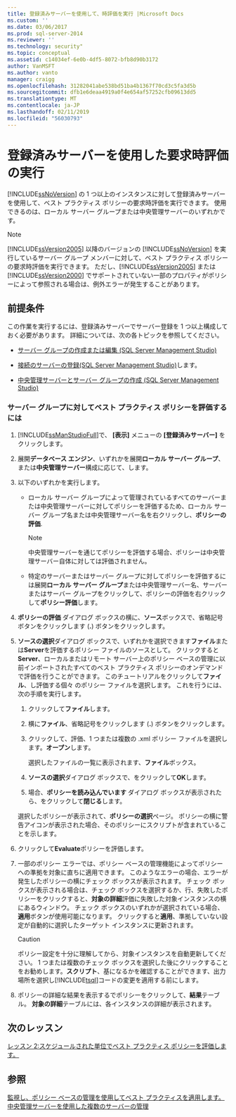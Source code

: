 ```yaml
---
title: 登録済みサーバーを使用して、時評価を実行 |Microsoft Docs
ms.custom: ''
ms.date: 03/06/2017
ms.prod: sql-server-2014
ms.reviewer: ''
ms.technology: security"
ms.topic: conceptual
ms.assetid: c14034ef-6e0b-4df5-8072-bfb8d90b3172
author: VanMSFT
ms.author: vanto
manager: craigg
ms.openlocfilehash: 31282041abe538bd51ba4b1367f70cd3c5fa3d5b
ms.sourcegitcommit: dfb1e6deaa4919a0f4e654af57252cfb09613dd5
ms.translationtype: MT
ms.contentlocale: ja-JP
ms.lasthandoff: 02/11/2019
ms.locfileid: "56030793"
---
```

# <a name="perform-an-on-demand-evaluation-by-using-registered-servers"></a>登録済みサーバーを使用した要求時評価の実行
  [!INCLUDE[ssNoVersion](../includes/ssnoversion-md.md)] の 1 つ以上のインスタンスに対して登録済みサーバーを使用して、ベスト プラクティス ポリシーの要求時評価を実行できます。 使用できるのは、ローカル サーバー グループまたは中央管理サーバーのいずれかです。  
  
> [!NOTE]  
>  [!INCLUDE[ssVersion2005](../includes/ssversion2005-md.md)] 以降のバージョンの [!INCLUDE[ssNoVersion](../includes/ssnoversion-md.md)] を実行しているサーバー グループ メンバーに対して、ベスト プラクティス ポリシーの要求時評価を実行できます。 ただし、[!INCLUDE[ssVersion2005](../includes/ssversion2005-md.md)] または [!INCLUDE[ssVersion2000](../includes/ssversion2000-md.md)] でサポートされていない一部のプロパティがポリシーによって参照される場合は、例外エラーが発生することがあります。  
  
## <a name="prerequisites"></a>前提条件  
 この作業を実行するには、登録済みサーバーでサーバー登録を 1 つ以上構成しておく必要があります。 詳細については、次の各トピックを参照してください。  
  
-   [サーバー グループの作成または編集 &#40;SQL Server Management Studio&#41;](../ssms/register-servers/create-or-edit-a-server-group-sql-server-management-studio.md)  
  
-   [接続のサーバーの登録&#40;SQL Server Management Studio&#41;](../ssms/register-servers/register-a-connected-server-sql-server-management-studio.md)します。  
  
-   [中央管理サーバーとサーバー グループの作成 &#40;SQL Server Management Studio&#41;](../ssms/register-servers/create-a-central-management-server-and-server-group.md)  
  
### <a name="to-evaluate-best-practices-policies-against-a-server-group"></a>サーバー グループに対してベスト プラクティス ポリシーを評価するには  
  
1.  [!INCLUDE[ssManStudioFull](../includes/ssmanstudiofull-md.md)]で、 **[表示]** メニューの **[登録済みサーバー]** をクリックします。  
  
2.  展開**データベース エンジン**、いずれかを展開**ローカル サーバー グループ**、または**中央管理サーバー**構成に応じて、します。  
  
3.  以下のいずれかを実行します。  
  
    -   ローカル サーバー グループによって管理されているすべてのサーバーまたは中央管理サーバーに対してポリシーを評価するため、ローカル サーバー グループ名または中央管理サーバー名を右クリックし、**ポリシーの評価**.  
  
        > [!NOTE]  
        >  中央管理サーバーを通じてポリシーを評価する場合、ポリシーは中央管理サーバー自体に対しては評価されません。  
  
    -   特定のサーバーまたはサーバー グループに対してポリシーを評価するには展開**ローカル サーバー グループ**または中央管理サーバー名、サーバーまたはサーバー グループをクリックして、ポリシーの評価を右クリックして**ポリシー評価**します。  
  
4.  **ポリシーの評価** ダイアログ ボックスの横に、**ソース**ボックスで、省略記号ボタンをクリックします (**.**) ボタンをクリックします。  
  
5.  **ソースの選択**ダイアログ ボックスで、いずれかを選択できます**ファイル**または**Server**を評価するポリシー ファイルのソースとして。 クリックすると**Server**、ローカルまたはリモート サーバー上のポリシー ベースの管理に以前インポートされたすべてのベスト プラクティス ポリシーのオンデマンドで評価を行うことができます。 このチュートリアルをクリックして**ファイル**、し評価する個々 のポリシー ファイルを選択します。 これを行うには、次の手順を実行します。  
  
    1.  クリックして**ファイル**します。  
  
    2.  横に**ファイル**、省略記号をクリックします (**.**) ボタンをクリックします。  
  
    3.  クリックして、評価、1 つまたは複数の .xml ポリシー ファイルを選択します。**オープン**します。  
  
         選択したファイルの一覧に表示されます、**ファイル**ボックス。  
  
    4.  **ソースの選択**ダイアログ ボックスで、をクリックして**OK**します。  
  
    5.  場合、**ポリシーを読み込んでいます** ダイアログ ボックスが表示されたら、をクリックして**閉じる**します。  
  
     選択したポリシーが表示されて、**ポリシーの選択**ページ。 ポリシーの横に警告アイコンが表示された場合、そのポリシーにスクリプトが含まれていることを示します。  
  
6.  クリックして**Evaluate**ポリシーを評価します。  
  
7.  一部のポリシー エラーでは、ポリシー ベースの管理機能によってポリシーへの準拠を対象に直ちに適用できます。 このようなエラーの場合、エラーが発生したポリシーの横にチェック ボックスが表示されます。 チェック ボックスが表示される場合は、チェック ボックスを選択するか、行、失敗したポリシーをクリックすると、**対象の詳細**評価に失敗した対象インスタンスの横にあるウィンドウ。 チェック ボックスのいずれかが選択されている場合、**適用**ボタンが使用可能になります。 クリックすると**適用**、準拠していない設定が自動的に選択したターゲット インスタンスに更新されます。  
  
    > [!CAUTION]  
    >  ポリシー設定を十分に理解してから、対象インスタンスを自動更新してください。 1 つまたは複数のチェック ボックスを選択した後にクリックすることをお勧めします。**スクリプト**、基になるかを確認することができます、出力場所を選択し[!INCLUDE[tsql](../includes/tsql-md.md)]コードの変更を適用する前にします。  
  
8.  ポリシーの詳細な結果を表示するでポリシーをクリックして、**結果**テーブル。 **対象の詳細**テーブルには、各インスタンスの詳細が表示されます。  
  
## <a name="next-lesson"></a>次のレッスン  
 [レッスン 2:スケジュールされた単位でベスト プラクティス ポリシーを評価します。](../../2014/tutorials/lesson-2-evaluate-best-practices-policies-on-a-scheduled-basis.md)  
  
## <a name="see-also"></a>参照  
 [監視し、ポリシー ベースの管理を使用してベスト プラクティスを適用します。](../relational-databases/policy-based-management/monitor-and-enforce-best-practices-by-using-policy-based-management.md)   
 [中央管理サーバーを使用した複数のサーバーの管理](../relational-databases/administer-multiple-servers-using-central-management-servers.md)  
  
  
